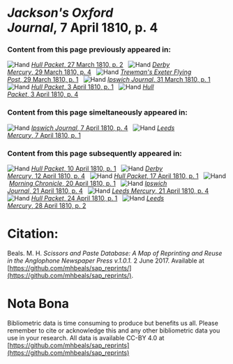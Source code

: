 # *Jackson's Oxford Journal*, 7 April 1810, p. 4  
  
### Content from this page previously appeared in:  
![Hand](http://scissorsandpaste.net/wp-content/uploads/2017/06/smallhandpointer.png) [*Hull Packet*, 27 March 1810, p. 2](https://mhbeals.github.io/sap_html/Hull-Packet/Hull-Packet-27-March-1810-p-2)  
![Hand](http://scissorsandpaste.net/wp-content/uploads/2017/06/smallhandpointer.png) [*Derby Mercury*, 29 March 1810, p. 4](https://mhbeals.github.io/sap_html/Derby-Mercury/Derby-Mercury-29-March-1810-p-4)  
![Hand](http://scissorsandpaste.net/wp-content/uploads/2017/06/smallhandpointer.png) [*Trewman's Exeter Flying Post*, 29 March 1810, p. 1](https://mhbeals.github.io/sap_html/Trewman's-Exeter-Flying-Post/Trewman's-Exeter-Flying-Post-29-March-1810-p-1)  
![Hand](http://scissorsandpaste.net/wp-content/uploads/2017/06/smallhandpointer.png) [*Ipswich Journal*, 31 March 1810, p. 1](https://mhbeals.github.io/sap_html/Ipswich-Journal/Ipswich-Journal-31-March-1810-p-1)  
![Hand](http://scissorsandpaste.net/wp-content/uploads/2017/06/smallhandpointer.png) [*Hull Packet*, 3 April 1810, p. 1](https://mhbeals.github.io/sap_html/Hull-Packet/Hull-Packet-3-April-1810-p-1)  
![Hand](http://scissorsandpaste.net/wp-content/uploads/2017/06/smallhandpointer.png) [*Hull Packet*, 3 April 1810, p. 4](https://mhbeals.github.io/sap_html/Hull-Packet/Hull-Packet-3-April-1810-p-4)  
  
### Content from this page simeltaneously appeared in:  
![Hand](http://scissorsandpaste.net/wp-content/uploads/2017/06/smallhandpointer.png) [*Ipswich Journal*, 7 April 1810, p. 4](https://mhbeals.github.io/sap_html/Ipswich-Journal/Ipswich-Journal-7-April-1810-p-4)  
![Hand](http://scissorsandpaste.net/wp-content/uploads/2017/06/smallhandpointer.png) [*Leeds Mercury*, 7 April 1810, p. 1](https://mhbeals.github.io/sap_html/Leeds-Mercury/Leeds-Mercury-7-April-1810-p-1)  
  
### Content from this page subsequently appeared in:  
![Hand](http://scissorsandpaste.net/wp-content/uploads/2017/06/smallhandpointer.png) [*Hull Packet*, 10 April 1810, p. 1](https://mhbeals.github.io/sap_html/Hull-Packet/Hull-Packet-10-April-1810-p-1)  
![Hand](http://scissorsandpaste.net/wp-content/uploads/2017/06/smallhandpointer.png) [*Derby Mercury*, 12 April 1810, p. 4](https://mhbeals.github.io/sap_html/Derby-Mercury/Derby-Mercury-12-April-1810-p-4)  
![Hand](http://scissorsandpaste.net/wp-content/uploads/2017/06/smallhandpointer.png) [*Hull Packet*, 17 April 1810, p. 1](https://mhbeals.github.io/sap_html/Hull-Packet/Hull-Packet-17-April-1810-p-1)  
![Hand](http://scissorsandpaste.net/wp-content/uploads/2017/06/smallhandpointer.png) [*Morning Chronicle*, 20 April 1810, p. 1](https://mhbeals.github.io/sap_html/Morning-Chronicle/Morning-Chronicle-20-April-1810-p-1)  
![Hand](http://scissorsandpaste.net/wp-content/uploads/2017/06/smallhandpointer.png) [*Ipswich Journal*, 21 April 1810, p. 4](https://mhbeals.github.io/sap_html/Ipswich-Journal/Ipswich-Journal-21-April-1810-p-4)  
![Hand](http://scissorsandpaste.net/wp-content/uploads/2017/06/smallhandpointer.png) [*Leeds Mercury*, 21 April 1810, p. 4](https://mhbeals.github.io/sap_html/Leeds-Mercury/Leeds-Mercury-21-April-1810-p-4)  
![Hand](http://scissorsandpaste.net/wp-content/uploads/2017/06/smallhandpointer.png) [*Hull Packet*, 24 April 1810, p. 1](https://mhbeals.github.io/sap_html/Hull-Packet/Hull-Packet-24-April-1810-p-1)  
![Hand](http://scissorsandpaste.net/wp-content/uploads/2017/06/smallhandpointer.png) [*Leeds Mercury*, 28 April 1810, p. 2](https://mhbeals.github.io/sap_html/Leeds-Mercury/Leeds-Mercury-28-April-1810-p-2)  


# Citation: 

Beals. M. H. *Scissors and Paste Database: A Map of Reprinting and Reuse in the Anglophone Newspaper Press v.1.0.1.* 2 June 2017. Available at [https://github.com/mhbeals/sap_reprints/](https://github.com/mhbeals/sap_reprints/). 

# Nota Bona

Bibliometric data is time consuming to produce but benefits us all. Please remember to cite or acknowledge this and any other bibliometric data you use in your research. All data is available CC-BY 4.0 at [https://github.com/mhbeals/sap_reprints](https://github.com/mhbeals/sap_reprints)